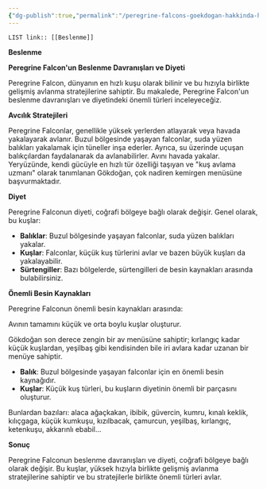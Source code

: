 ```yaml
---
{"dg-publish":true,"permalink":"/peregrine-falcons-goekdogan-hakkinda-hersey/peregrine-falcons-psikoloji-ve-oezellikleri/beslenme/"}
---
```


`LIST link:: [[Beslenme]] ` 

**Beslenme**  

**Peregrine Falcon'un Beslenme Davranışları ve Diyeti**

Peregrine Falcon, dünyanın en hızlı kuşu olarak bilinir ve bu hızıyla birlikte gelişmiş avlanma stratejilerine sahiptir. Bu makalede, Peregrine Falcon'un beslenme davranışları ve diyetindeki önemli türleri inceleyeceğiz.

**Avcılık Stratejileri**

Peregrine Falconlar, genellikle yüksek yerlerden atlayarak veya havada yakalayarak avlanır. Buzul bölgesinde yaşayan falconlar, suda yüzen balıkları yakalamak için tüneller inşa ederler. Ayrıca, su üzerinde uçuşan balıkçılardan faydalanarak da avlanabilirler. Avını havada yakalar. Yeryüzünde, kendi gücüyle en hızlı tür özelliği taşıyan ve "kuş avlama uzmanı" olarak tanımlanan Gökdoğan, çok nadiren kemirgen menüsüne başvurmaktadır. 


**Diyet**

Peregrine Falconun diyeti, coğrafi bölgeye bağlı olarak değişir. Genel olarak, bu kuşlar:

* **Balıklar**: Buzul bölgesinde yaşayan falconlar, suda yüzen balıkları yakalar.
* **Kuşlar**: Falconlar, küçük kuş türlerini avlar ve bazen büyük kuşları da yakalayabilir.
* **Sürtengiller**: Bazı bölgelerde, sürtengilleri de besin kaynakları arasında bulabilirsiniz.

**Önemli Besin Kaynakları**

Peregrine Falconun önemli besin kaynakları arasında:

Avının tamamını küçük ve orta boylu kuşlar oluşturur. 

Gökdoğan son derece zengin bir av menüsüne sahiptir; kırlangıç kadar küçük kuşlardan, yeşilbaş gibi kendisinden bile iri avlara kadar uzanan bir menüye sahiptir. 

* **Balık**: Buzul bölgesinde yaşayan falconlar için en önemli besin kaynağıdır.
* **Kuşlar**: Küçük kuş türleri, bu kuşların diyetinin önemli bir parçasını oluşturur.

Bunlardan bazıları: alaca ağaçkakan, ibibik, güvercin, kumru, kınalı keklik, kılıçgaga, küçük kumkuşu, kızılbacak, çamurcun, yeşilbaş, kırlangıç, ketenkuşu, akkarınlı ebabil...

**Sonuç**

Peregrine Falconun beslenme davranışları ve diyeti, coğrafi bölgeye bağlı olarak değişir. Bu kuşlar, yüksek hızıyla birlikte gelişmiş avlanma stratejilerine sahiptir ve bu stratejilerle birlikte önemli türleri avlar.








